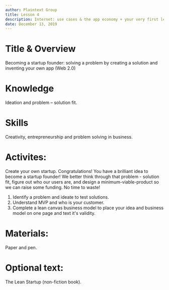 ```yaml
---
author: Plaintext Group
title: Lesson 4
description: Internet: use cases & the app economy + your very first lean canvas model.
date: December 13, 2019
---
```

# Title & Overview
Becoming a startup founder: solving a problem by creating a solution and inventing your own app (Web 2.0)	
# Knowledge
Ideation and problem – solution fit.
# Skills
Creativity, entrepreneurship and problem solving in business.
# Activites:
Create your own startup. Congratulations! You have a brilliant idea to become a startup founder! We better think through that problem - solution fit, figure out who our users are, and design a minimum-viable-product so we can raise some funding. No time to waste!
1. Identify a problem and ideate to test solutions. 
2. Understand MVP and who is your customer. 
3. Complete a lean canvas business model to place your idea and business model on one page and text it's validity.
# Materials:
Paper and pen.
# Optional text:
The Lean Startup (non-fiction book).
